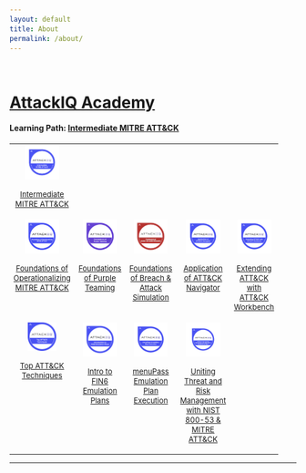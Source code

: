 ```yaml
---
layout: default
title: About
permalink: /about/
---
```




<br>

# [AttackIQ Academy](https://www.academy.attackiq.com/) 
#### Learning Path: [Intermediate MITRE ATT&CK](https://www.academy.attackiq.com/learning-path/intermediate-mitre-attck)
 <table width="300" cellspacing="0" cellpadding="0">
  <tr style="vertical-align:top">
    <td width="60" style="text-align: center;">
        <a href="https://www.credly.com/badges/900dcf62-a594-4dc0-917b-d476bdda2e6a" target="_blank">
        <img src="/assets/images/intermediate_mitre_attack.png" alt="Badge" style="width:60px;height:60px;">
        <p><font size="-1">Intermediate MITRE ATT&CK</font></p>
        </a>
    </td>
    <td width="60"></td>
    <td width="60"></td>
    <td width="60"></td>
    <td width="60"></td>
  </tr>
  <tr style="vertical-align:top">
    <td width="60" style="text-align: center;">
        <a href="https://www.credly.com/badges/f394966b-58a9-4e90-b126-8bdb96ba0e2e">
        <img src="/assets/images/foundations_of_operationalizing_mitre_attack_badge.png" alt="Badge" style="width:60px;height:60px;">
        <p><font size="-1">Foundations of Operationalizing MITRE ATT&CK</font></p>
        </a>
    </td>
    <td width="60" style="text-align: center;">
        <a href="https://www.credly.com/badges/fa2e7918-7b12-4370-bda3-7d52b49987eb" target="_blank">
            <img src="/assets/images/foundations_of_purple_teaming_badge.png" alt="Badge" style="width:60px;height:60px;">
            <p><font size="-1">Foundations of Purple Teaming</font></p>
        </a>
    </td>
    <td width="60" style="text-align: center;">
        <a href="https://www.credly.com/badges/659dac80-737e-4d94-9d98-6084c777a8f0" target="_blank">
            <img src="/assets/images/foundations_of_breach_and_attack_simulation_badge.png" alt="Badge" style="width:60px;height:60px;">
            <p><font size="-1">Foundations of Breach & Attack Simulation</font></p>
        </a>
    </td>
    <td width="60" style="text-align: center;">
        <a href="https://www.credly.com/badges/933195b8-92d7-41be-b0a7-f8a567588e02" target="_blank">
            <img src="/assets/images/application_of_mitre_attack_navigator_badge.png" alt="Badge" style="width:60px;height:60px;">
            <p><font size="-1">Application of ATT&CK Navigator</font></p>
        </a>
    </td>
    <td width="60" style="text-align: center;">
        <a href="https://www.credly.com/badges/2512971e-5de6-4976-86ef-f392b8b86116" target="_blank">
            <img src="/assets/images/extending_attack_with_attack_workbench_badge.png" alt="Badge" style="width:60px;height:60px;">
            <p><font size="-1">Extending ATT&CK with ATT&CK Workbench</font></p>
        </a>
    </td>
  </tr>
  <tr style="vertical-align:top">
    <td width="60" style="text-align: center;">
        <a href="https://www.credly.com/badges/b25b6ff0-eb2e-43a1-9ffa-fb9ffcc459fb" target="_blank">
            <img src="/assets/images/top_attack_techniques_badge.png" alt="Badge" style="width:50px;height:50px;">
            <p><font size="-1">Top ATT&CK Techniques</font></p>
        </a>
    </td>
    <td width="60" style="text-align: center;">
        <a href="https://www.credly.com/badges/5964869d-b8cf-4bc9-aae3-bd382d30b616" target="_blank">
            <img src="/assets/images/intro_to_fin6_emulation_plans_badge.png" alt="Badge" style="width:60px;height:60px;">
            <p><font size="-1">Intro to FIN6 Emulation Plans</font></p>
        </a>
    </td>
    <td width="60" style="text-align: center;">
        <a href="https://www.credly.com/badges/fb13aeae-f125-4298-8e2f-c8ee7d576f19" target="_blank">
            <img src="/assets/images/menupass_emulation_plan_execution_badge.png" alt="Badge" style="width:60px;height:60px;">
            <p><font size="-1">menuPass Emulation Plan Execution</font></p>
        </a>
    </td>
    <td width="60" style="text-align: center;">
        <a href="https://www.credly.com/badges/ab68fc2d-cfa3-45ec-ae00-d0ce6612706d">
            <img src="/assets/images/uniting_threat_and_risk_management_with_nist_800-53_and_mitre_attack_badge.png" alt="Badge" style="width:60px;height:60px;">
            <p><font size="-1">Uniting Threat and Risk Management with NIST 800-53 & MITRE ATT&CK</font></p>
        </a>
    </td>
  </tr>
</table> 


---